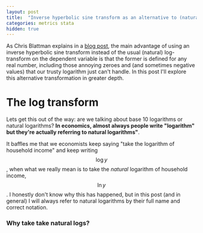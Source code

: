 ```yaml
---
layout: post
title:  "Inverse hyperbolic sine transform as an alternative to (natural) log transform"
categories: metrics stata
hidden: true
---
```


As Chris Blattman explains in a [blog post](https://chrisblattman.com/2011/11/15/if-you-know-what-ln1income-is-and-why-its-a-headache-you-should-read-this-post/), the main advantage of using an inverse hyperbolic sine transform instead of the usual (natural) log-transform on the dependent variable is that the former is defined for any real number, including those annoying zeroes and (and sometimes negative values) that our trusty logarithm just can't handle. In this post I'll explore this alternative transformation in greater depth.

# The log transform

Lets get this out of the way: are we talking about base 10 logarithms or natural logarithms? **In economics, almost always people write "logarithm" but they're actually referring to natural logarithms"**.

It baffles me that we economists keep saying "take the logarithm of household income" and keep writing $$\log{y}$$, when what we really mean is to take the *natural* logarithm of household income, $$\ln{y}$$. I honestly don't know why this has happened, but in this post (and in general) I will always refer to natural logarithms by their full name and correct notation.

### Why take take natural logs?
